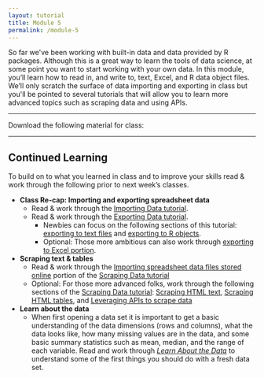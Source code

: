 ```yaml
---
layout: tutorial
title: Module 5
permalink: /module-5
---
```


So far we've been working with built-in data and data provided by R packages.  Although this is a great way to learn the tools of data science, at some point you want to start working with your own data. In this module, you’ll learn how to read in, and write to, text, Excel, and R data object files. We’ll only scratch the surface of data importing and exporting in class but you'll be pointed to several tutorials that will allow you to learn more advanced topics such as scraping data and using APIs. 

<hr>

Download the following material for class:   &nbsp; <a href="http://bit.ly/2tE0bpf" style="color:black;"><i class="fa fa-cloud-download" style="font-size:1em"></i></a>

<hr>

## Continued Learning

To build on to what you learned in class and to improve your skills read & work through the following prior to next week’s classes.

- __Class Re-cap: Importing and exporting spreadsheet data__
    - Read & work through the [Importing Data tutorial](import).
    - Read & work through the [Exporting Data tutorial](exporting).
        - Newbies can focus on the following sections of this tutorial: [exporting to text files](exporting#export_text_files) and [exporting to R objects](exporting#export_r_objects).
        - Optional: Those more ambitious can also work through [exporting to Excel portion](exporting#export_excel_files).
- __Scraping text & tables__
    - Read & work through the [Importing spreadsheet data files stored online](scraping#importing_spreadsheet_data) portion of the [Scraping Data tutorial](/scraping)
    - Optional: For those more advanced folks, work through the following sections of the [Scraping Data tutorial](scraping): [Scraping HTML text](scraping#scraping_HTML_text), [Scraping HTML tables](scraping#scraping_HTML_tables), and [Leveraging APIs to scrape data](scraping#scraping_api)
- __Learn about the data__
    - When first opening a data set it is important to get a basic understanding of the data dimensions (rows and columns), what the data looks like, how many missing values are in the data, and some basic summary statistics such as mean, median, and the range of each variable. Read and work through [*Learn About the Data*](about_the_data) to understand some of the first things you should do with a fresh data set.


